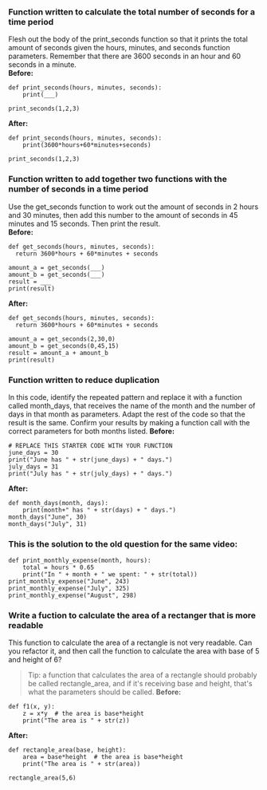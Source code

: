 
### Function written to calculate the total number of seconds for a time period
Flesh out the body of the print_seconds function so that it prints the total amount of seconds given the hours, minutes, and seconds function parameters. Remember that there are 3600 seconds in an hour and 60 seconds in a minute.
<br>**Before:**
```
def print_seconds(hours, minutes, seconds):
    print(___)

print_seconds(1,2,3)
```
**After:**
```
def print_seconds(hours, minutes, seconds):
    print(3600*hours+60*minutes+seconds)

print_seconds(1,2,3)
```

### Function written to add together two functions with the number of seconds in a time period
Use the get_seconds function to work out the amount of seconds in 2 hours and 30 minutes, then add this number to the amount of seconds in 45 minutes and 15 seconds. Then print the result.
<br>**Before:**
```
def get_seconds(hours, minutes, seconds):
  return 3600*hours + 60*minutes + seconds

amount_a = get_seconds(___)
amount_b = get_seconds(___)
result = ___
print(result)
```
**After:**
```
def get_seconds(hours, minutes, seconds):
  return 3600*hours + 60*minutes + seconds

amount_a = get_seconds(2,30,0)
amount_b = get_seconds(0,45,15)
result = amount_a + amount_b
print(result)
```
### Function written to reduce duplication
In this code, identify the repeated pattern and replace it with a function called month_days, that receives the name of the month and the number of days in that month as parameters. Adapt the rest of the code so that the result is the same. Confirm your results by making a function call with the correct parameters for both months listed.
**Before:**
```
# REPLACE THIS STARTER CODE WITH YOUR FUNCTION
june_days = 30
print("June has " + str(june_days) + " days.")
july_days = 31
print("July has " + str(july_days) + " days.")
```
**After:**
```
def month_days(month, days):
    print(month+" has " + str(days) + " days.")
month_days("June", 30)
month_days("July", 31)
```
### This is the solution to the old question for the same video:
```
def print_monthly_expense(month, hours):
    total = hours * 0.65
    print("In " + month + " we spent: " + str(total))
print_monthly_expense("June", 243)
print_monthly_expense("July", 325)
print_monthly_expense("August", 298)
```
### Write a fuction to calculate the area of a rectanger that is more readable
This function to calculate the area of a rectangle is not very readable. Can you refactor it, and then call the function to calculate the area with base of 5 and height of 6?
>Tip: a function that calculates the area of a rectangle should probably be called rectangle_area, and if it's receiving base and height, that's what the parameters should be called.
**Before:**
```
def f1(x, y):
	z = x*y  # the area is base*height
	print("The area is " + str(z))
```
**After:**
```
def rectangle_area(base, height):
	area = base*height  # the area is base*height
	print("The area is " + str(area))

rectangle_area(5,6)
```
